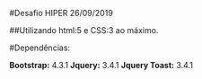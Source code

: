 #Desafio HIPER 26/09/2019

##Utilizando html:5 e CSS:3 ao máximo.

#Dependências:

**Bootstrap:** 4.3.1
**Jquery:** 3.4.1
**Jquery Toast:** 3.4.1